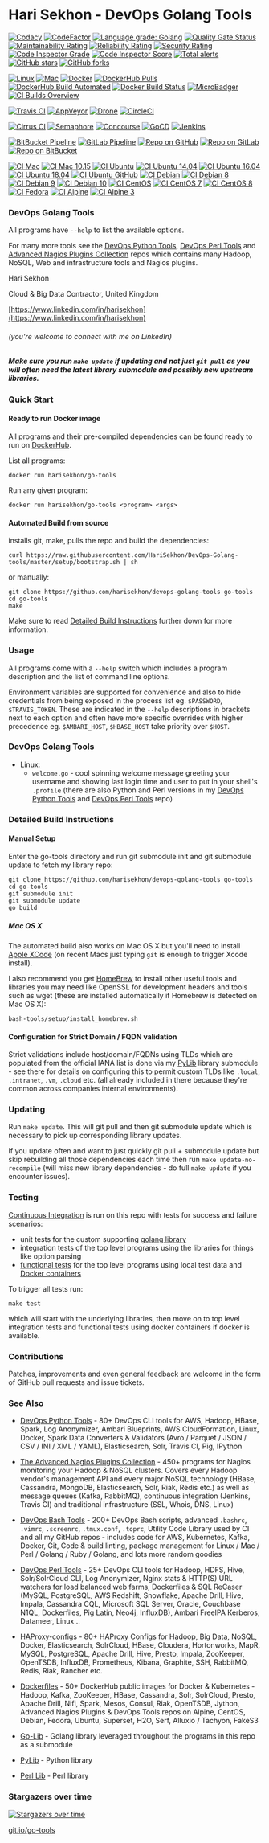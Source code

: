 Hari Sekhon - DevOps Golang Tools
=================================

[![Codacy](https://api.codacy.com/project/badge/Grade/f7af72140c3b408b9659207ced17544f)](https://www.codacy.com/app/harisekhon/devops-golang-tools)
[![CodeFactor](https://www.codefactor.io/repository/github/harisekhon/DevOps-Golang-tools/badge)](https://www.codefactor.io/repository/github/harisekhon/DevOps-Golang-tools)
[![Language grade: Golang](https://img.shields.io/lgtm/grade/golang/g/HariSekhon/DevOps-Golang-tools.svg?logo=lgtm&logoWidth=18)](https://lgtm.com/projects/g/HariSekhon/DevOps-Golang-tools/context:golang)
[![Quality Gate Status](https://sonarcloud.io/api/project_badges/measure?project=HariSekhon_DevOps-Golang-tools&metric=alert_status)](https://sonarcloud.io/dashboard?id=HariSekhon_DevOps-Golang-tools)
[![Maintainability Rating](https://sonarcloud.io/api/project_badges/measure?project=HariSekhon_DevOps-Golang-tools&metric=sqale_rating)](https://sonarcloud.io/dashboard?id=HariSekhon_DevOps-Golang-tools)
[![Reliability Rating](https://sonarcloud.io/api/project_badges/measure?project=HariSekhon_DevOps-Golang-tools&metric=reliability_rating)](https://sonarcloud.io/dashboard?id=HariSekhon_DevOps-Golang-tools)
[![Security Rating](https://sonarcloud.io/api/project_badges/measure?project=HariSekhon_DevOps-Golang-tools&metric=security_rating)](https://sonarcloud.io/dashboard?id=HariSekhon_DevOps-Golang-tools)
[![Code Inspector Grade](https://www.code-inspector.com/project/7517/status/svg)](https://frontend.code-inspector.com/project/7517/dashboard)
[![Code Inspector Score](https://frontend.code-inspector.com/project/7517/dashboard)](https://frontend.code-inspector.com/project/7517/dashboard)
[![Total alerts](https://img.shields.io/lgtm/alerts/g/HariSekhon/DevOps-Golang-tools.svg?logo=lgtm&logoWidth=18)](https://lgtm.com/projects/g/HariSekhon/DevOps-Golang-tools/alerts/)
[![GitHub stars](https://img.shields.io/github/stars/harisekhon/devops-golang-tools)](https://github.com/harisekhon/devops-golang-tools/stargazers)
[![GitHub forks](https://img.shields.io/github/forks/harisekhon/devops-golang-tools)](https://github.com/harisekhon/devops-golang-tools/network)

<!-- doesn't include /tests?/ or comments
[![Lines of Code](https://sonarcloud.io/api/project_badges/measure?project=HariSekhon_DevOps-Golang-tools&metric=ncloc)](https://sonarcloud.io/dashboard?id=HariSekhon_DevOps-Golang-tools)

[![Lines of Code](https://img.shields.io/badge/lines%20of%20code-26k-lightgrey)](https://github.com/HariSekhon/DevOps-Golang-tools)
-->

<!-- site broken
[![PyUp](https://pyup.io/repos/github/HariSekhon/DevOps-Golang-tools/shield.svg)](https://pyup.io/account/repos/github/HariSekhon/DevOps-Golang-tools/)
[![Golang 3](https://pyup.io/repos/github/HariSekhon/DevOps-Golang-tools/golang-3-shield.svg)](https://pyup.io/repos/github/HariSekhon/DevOps-Golang-tools/)
-->

[![Linux](https://img.shields.io/badge/OS-Linux-blue?logo=linux)](https://github.com/HariSekhon/DevOps-Golang-tools)
[![Mac](https://img.shields.io/badge/OS-Mac-blue?logo=apple)](https://github.com/HariSekhon/DevOps-Golang-tools)
[![Docker](https://img.shields.io/badge/container-Docker-blue?logo=docker)](https://hub.docker.com/r/harisekhon/github/)
[![DockerHub Pulls](https://img.shields.io/docker/pulls/harisekhon/centos-github?label=DockerHub%20pulls&logo=docker)](https://hub.docker.com/r/harisekhon/github)
[![DockerHub Build Automated](https://img.shields.io/docker/automated/harisekhon/go-tools.svg)](https://hub.docker.com/r/harisekhon/go-tools/)
[![Docker Build Status](https://img.shields.io/docker/build/harisekhon/go-tools.svg)](https://hub.docker.com/r/harisekhon/go-tools/builds)
[![MicroBadger](https://images.microbadger.com/badges/image/harisekhon/go-tools.svg)](http://microbadger.com/#/images/harisekhon/go-tools)
[![CI Builds Overview](https://img.shields.io/badge/CI%20Builds-Overview%20Page-blue)](https://bitbucket.org/harisekhon/devops-bash-tools/src/master/STATUS.md)

[![Travis CI](https://img.shields.io/travis/harisekhon/DevOps-Golang-tools/master?logo=travis&label=Travis)](https://travis-ci.org/HariSekhon/DevOps-Golang-tools)
[![AppVeyor](https://img.shields.io/appveyor/build/harisekhon/DevOps-Golang-tools/master?logo=appveyor&label=AppVeyor)](https://ci.appveyor.com/project/HariSekhon/DevOps-Golang-tools/branch/master)
[![Drone](https://img.shields.io/drone/build/HariSekhon/DevOps-Golang-tools/master?logo=drone&label=Drone)](https://cloud.drone.io/HariSekhon/DevOps-Golang-tools)
[![CircleCI](https://circleci.com/gh/HariSekhon/DevOps-Golang-tools.svg?style=svg)](https://circleci.com/gh/HariSekhon/DevOps-Golang-tools)
<!--
[![Codeship Status for HariSekhon/DevOps-Golang-tools](https://app.codeship.com/projects/b281baa0-3c5f-0138-caef-66210e546d42/status?branch=master)](https://app.codeship.com/projects/387251)
[![Shippable](https://img.shields.io/shippable/5e52c63445c70f0007ff5144/master?label=Shippable)](https://app.shippable.com/github/HariSekhon/DevOps-Golang-tools/dashboard/jobs)
[![Codefresh](https://g.codefresh.io/api/badges/pipeline/harisekhon/GitHub%2FDevOps-Golang-tools?branch=master&key=eyJhbGciOiJIUzI1NiJ9.NWU1MmM5OGNiM2FiOWUzM2Y3ZDZmYjM3.O69674cW7vYom3v5JOGKXDbYgCVIJU9EWhXUMHl3zwA&type=cf-1)](https://g.codefresh.io/pipelines/edit/new/builds?id=5e58e2e6353f5d1ada385bf2&pipeline=DevOps-Golang-tools&projects=GitHub&projectId=5e52ca8ea284e00f882ea992&context=github&filter=page:1;pageSize:10;timeFrameStart:week)
[![Wercker](https://app.wercker.com/status/b40735fb89e7d989dbaf5659a9af9a20/s/master "wercker status")](https://app.wercker.com/harisekhon/DevOps-Golang-tools/runs)
[![BuildKite](https://img.shields.io/buildkite/8377537d0d9dddf4bf32826a6bf1c4e9ab88bc265007e1882c/master?label=BuildKite)](https://buildkite.com/hari-sekhon/devops-golang-tools)
[![buddy pipeline](https://app.buddy.works/harisekhon/devops-golang-tools/pipelines/pipeline/246990/badge.svg?token=7f63afa3c423a65e6e39a79be0386959e98c4105ea1e20f7f8b05d6d6b587038 "buddy pipeline")](https://app.buddy.works/harisekhon/devops-golang-tools/pipelines/pipeline/246990)
-->
[![Cirrus CI](https://img.shields.io/cirrus/github/HariSekhon/DevOps-Golang-tools/master?logo=Cirrus%20CI&label=Cirrus%20CI)](https://cirrus-ci.com/github/HariSekhon/DevOps-Golang-tools)
[![Semaphore](https://harisekhon.semaphoreci.com/badges/DevOps-Golang-tools.svg)](https://harisekhon.semaphoreci.com/projects/DevOps-Golang-tools)
[![Concourse](https://img.shields.io/badge/Concourse-ready-blue)](https://github.com/HariSekhon/DevOps-Golang-tools/blob/master/.concourse.yml)
[![GoCD](https://img.shields.io/badge/GoCD-ready-blue)](https://github.com/HariSekhon/DevOps-Golang-tools/blob/master/.gocd.yml)
[![Jenkins](https://img.shields.io/badge/Jenkins-ready-blue)](https://github.com/HariSekhon/DevOps-Golang-tools/blob/master/Jenkinsfile)

<!--
[![Azure DevOps Pipeline](https://dev.azure.com/harisekhon/GitHub/_apis/build/status/HariSekhon.DevOps-Golang-tools?branchName=master)](https://dev.azure.com/harisekhon/GitHub/_build/latest?definitionId=8&branchName=master)
-->
[![BitBucket Pipeline](https://img.shields.io/bitbucket/pipelines/harisekhon/devops-golang-tools/master?logo=bitbucket&label=BitBucket)](https://bitbucket.org/harisekhon/devops-golang-tools/addon/pipelines/home#!/)
[![GitLab Pipeline](https://img.shields.io/gitlab/pipeline/harisekhon/DevOps-Golang-tools?logo=gitlab&label=GitLab)](https://gitlab.com/HariSekhon/DevOps-Golang-tools/pipelines)
[![Repo on GitHub](https://img.shields.io/badge/repo-GitHub-blue?logo=github)](https://github.com/HariSekhon/DevOps-Golang-tools)
[![Repo on GitLab](https://img.shields.io/badge/repo-GitLab-blue?logo=gitlab)](https://gitlab.com/HariSekhon/DevOps-Golang-tools)
[![Repo on BitBucket](https://img.shields.io/badge/repo-BitBucket-blue?logo=bitbucket)](https://bitbucket.org/HariSekhon/DevOps-Golang-tools)

[![CI Mac](https://github.com/HariSekhon/DevOps-Golang-tools/workflows/CI%20Mac/badge.svg)](https://github.com/HariSekhon/DevOps-Golang-tools/actions?query=workflow%3A%22CI+Mac%22)
[![CI Mac 10.15](https://github.com/HariSekhon/DevOps-Golang-tools/workflows/CI%20Mac%2010.15/badge.svg)](https://github.com/HariSekhon/DevOps-Golang-tools/actions?query=workflow%3A%22CI+Mac+10.15%22)
[![CI Ubuntu](https://github.com/HariSekhon/DevOps-Golang-tools/workflows/CI%20Ubuntu/badge.svg)](https://github.com/HariSekhon/DevOps-Golang-tools/actions?query=workflow%3A%22CI+Ubuntu%22)
[![CI Ubuntu 14.04](https://github.com/HariSekhon/DevOps-Golang-tools/workflows/CI%20Ubuntu%2014.04/badge.svg)](https://github.com/HariSekhon/DevOps-Golang-tools/actions?query=workflow%3A%22CI+Ubuntu+14.04%22)
[![CI Ubuntu 16.04](https://github.com/HariSekhon/DevOps-Golang-tools/workflows/CI%20Ubuntu%2016.04/badge.svg)](https://github.com/HariSekhon/DevOps-Golang-tools/actions?query=workflow%3A%22CI+Ubuntu+16.04%22)
[![CI Ubuntu 18.04](https://github.com/HariSekhon/DevOps-Golang-tools/workflows/CI%20Ubuntu%2018.04/badge.svg)](https://github.com/HariSekhon/DevOps-Golang-tools/actions?query=workflow%3A%22CI+Ubuntu+18.04%22)
[![CI Ubuntu GitHub](https://github.com/HariSekhon/DevOps-Golang-tools/workflows/CI%20Ubuntu%20GitHub/badge.svg)](https://github.com/HariSekhon/DevOps-Golang-tools/actions?query=workflow%3A%22CI+Ubuntu+GitHub%22)
[![CI Debian](https://github.com/HariSekhon/DevOps-Golang-tools/workflows/CI%20Debian/badge.svg)](https://github.com/HariSekhon/DevOps-Golang-tools/actions?query=workflow%3A%22CI+Debian%22)
[![CI Debian 8](https://github.com/HariSekhon/DevOps-Golang-tools/workflows/CI%20Debian%208/badge.svg)](https://github.com/HariSekhon/DevOps-Golang-tools/actions?query=workflow%3A%22CI+Debian+8%22)
[![CI Debian 9](https://github.com/HariSekhon/DevOps-Golang-tools/workflows/CI%20Debian%209/badge.svg)](https://github.com/HariSekhon/DevOps-Golang-tools/actions?query=workflow%3A%22CI+Debian+9%22)
[![CI Debian 10](https://github.com/HariSekhon/DevOps-Golang-tools/workflows/CI%20Debian%2010/badge.svg)](https://github.com/HariSekhon/DevOps-Golang-tools/actions?query=workflow%3A%22CI+Debian+10%22)
[![CI CentOS](https://github.com/HariSekhon/DevOps-Golang-tools/workflows/CI%20CentOS/badge.svg)](https://github.com/HariSekhon/DevOps-Golang-tools/actions?query=workflow%3A%22CI+CentOS%22)
[![CI CentOS 7](https://github.com/HariSekhon/DevOps-Golang-tools/workflows/CI%20CentOS%207/badge.svg)](https://github.com/HariSekhon/DevOps-Golang-tools/actions?query=workflow%3A%22CI+CentOS+7%22)
[![CI CentOS 8](https://github.com/HariSekhon/DevOps-Golang-tools/workflows/CI%20CentOS%208/badge.svg)](https://github.com/HariSekhon/DevOps-Golang-tools/actions?query=workflow%3A%22CI+CentOS+8%22)
[![CI Fedora](https://github.com/HariSekhon/DevOps-Golang-tools/workflows/CI%20Fedora/badge.svg)](https://github.com/HariSekhon/DevOps-Golang-tools/actions?query=workflow%3A%22CI+Fedora%22)
[![CI Alpine](https://github.com/HariSekhon/DevOps-Golang-tools/workflows/CI%20Alpine/badge.svg)](https://github.com/HariSekhon/DevOps-Golang-tools/actions?query=workflow%3A%22CI+Alpine%22)
[![CI Alpine 3](https://github.com/HariSekhon/DevOps-Golang-tools/workflows/CI%20Alpine%203/badge.svg)](https://github.com/HariSekhon/DevOps-Golang-tools/actions?query=workflow%3A%22CI+Alpine+3%22)

### DevOps Golang Tools ###

<!--
A few of the Cloud, Big Data, NoSQL & Linux tools I've written over the years.
-->

All programs have `--help` to list the available options.

For many more tools see the [DevOps Python Tools](https://github.com/harisekhon/devops-python-tools), [DevOps Perl Tools](https://github.com/harisekhon/devops-perl-tools) and [Advanced Nagios Plugins Collection](https://github.com/harisekhon/nagios-plugins) repos which contains many Hadoop, NoSQL, Web and infrastructure tools and Nagios plugins.

Hari Sekhon

Cloud & Big Data Contractor, United Kingdom

[https://www.linkedin.com/in/harisekhon](https://www.linkedin.com/in/harisekhon)
###### (you're welcome to connect with me on LinkedIn)

##### Make sure you run ```make update``` if updating and not just ```git pull``` as you will often need the latest library submodule and possibly new upstream libraries. #####

### Quick Start ###

#### Ready to run Docker image #####

All programs and their pre-compiled dependencies can be found ready to run on [DockerHub](https://hub.docker.com/r/harisekhon/go-tools/).

List all programs:
```
docker run harisekhon/go-tools
```
Run any given program:
```
docker run harisekhon/go-tools <program> <args>
```

#### Automated Build from source #####

installs git, make, pulls the repo and build the dependencies:
```
curl https://raw.githubusercontent.com/HariSekhon/DevOps-Golang-tools/master/setup/bootstrap.sh | sh
```

or manually:
```
git clone https://github.com/harisekhon/devops-golang-tools go-tools
cd go-tools
make
```

Make sure to read [Detailed Build Instructions](https://github.com/HariSekhon/devops-golang-tools#detailed-build-instructions) further down for more information.

### Usage ###

All programs come with a ```--help``` switch which includes a program description and the list of command line options.

Environment variables are supported for convenience and also to hide credentials from being exposed in the process list eg. ```$PASSWORD```, ```$TRAVIS_TOKEN```. These are indicated in the ```--help``` descriptions in brackets next to each option and often have more specific overrides with higher precedence eg. ```$AMBARI_HOST```, ```$HBASE_HOST``` take priority over ```$HOST```.

### DevOps Golang Tools ###

- Linux:
  - ```welcome.go``` - cool spinning welcome message greeting your username and showing last login time and user to put in your shell's ```.profile``` (there are also Python and Perl versions in my [DevOps Python Tools](https://github.com/harisekhon/devops-python-tools) and [DevOps Perl Tools](https://github.com/harisekhon/devops-perl-tools) repo)

### Detailed Build Instructions

#### Manual Setup

Enter the go-tools directory and run git submodule init and git submodule update to fetch my library repo:

```
git clone https://github.com/harisekhon/devops-golang-tools go-tools
cd go-tools
git submodule init
git submodule update
go build
```

<!--
#### Offline Setup

Download the DevOps Golang Tools and Go-lib git repos as zip files:

https://github.com/HariSekhon/devops-golang-tools/archive/master.zip

https://github.com/HariSekhon/go-lib/archive/master.zip

Unzip both and move go-lib to the ```src/github.com/HariSekhon/``` folder.

```
unzip devops-golang-tools-master.zip
unzip go-lib-master.zip

mv -v devops-golang-tools-master go-tools
mv -v go-lib-master go-lib
mv -vf go-lib go-tools/src/github.com/HariSekhon/
```
-->

##### Mac OS X

The automated build also works on Mac OS X but you'll need to install [Apple XCode](https://developer.apple.com/download/) (on recent Macs just typing `git` is enough to trigger Xcode install).

I also recommend you get [HomeBrew](https://brew.sh/) to install other useful tools and libraries you may need like OpenSSL for development headers and tools such as wget (these are installed automatically if Homebrew is detected on Mac OS X):

```
bash-tools/setup/install_homebrew.sh
```


#### Configuration for Strict Domain / FQDN validation ####

Strict validations include host/domain/FQDNs using TLDs which are populated from the official IANA list is done via my [PyLib](https://github.com/harisekhon/pylib) library submodule - see there for details on configuring this to permit custom TLDs like `.local`, `.intranet`, `.vm`, `.cloud` etc. (all already included in there because they're common across companies internal environments).

### Updating ###

Run ```make update```. This will git pull and then git submodule update which is necessary to pick up corresponding library updates.

If you update often and want to just quickly git pull + submodule update but skip rebuilding all those dependencies each time then run ```make update-no-recompile``` (will miss new library dependencies - do full ```make update``` if you encounter issues).

### Testing

[Continuous Integration](https://travis-ci.org/HariSekhon/devops-golang-tools) is run on this repo with tests for success and failure scenarios:
- unit tests for the custom supporting [golang library](https://github.com/harisekhon/pylib)
- integration tests of the top level programs using the libraries for things like option parsing
- [functional tests](https://github.com/HariSekhon/devops-golang-tools/tree/master/tests) for the top level programs using local test data and [Docker containers](https://hub.docker.com/u/harisekhon/)

To trigger all tests run:

```
make test
```

which will start with the underlying libraries, then move on to top level integration tests and functional tests using docker containers if docker is available.

### Contributions ###

Patches, improvements and even general feedback are welcome in the form of GitHub pull requests and issue tickets.

### See Also ###

* [DevOps Python Tools](https://github.com/harisekhon/devops-python-tools) - 80+ DevOps CLI tools for AWS, Hadoop, HBase, Spark, Log Anonymizer, Ambari Blueprints, AWS CloudFormation, Linux, Docker, Spark Data Converters & Validators (Avro / Parquet / JSON / CSV / INI / XML / YAML), Elasticsearch, Solr, Travis CI, Pig, IPython

* [The Advanced Nagios Plugins Collection](https://github.com/harisekhon/nagios-plugins) - 450+ programs for Nagios monitoring your Hadoop & NoSQL clusters. Covers every Hadoop vendor's management API and every major NoSQL technology (HBase, Cassandra, MongoDB, Elasticsearch, Solr, Riak, Redis etc.) as well as message queues (Kafka, RabbitMQ), continuous integration (Jenkins, Travis CI) and traditional infrastructure (SSL, Whois, DNS, Linux)

* [DevOps Bash Tools](https://github.com/harisekhon/devops-bash-tools) - 200+ DevOps Bash scripts, advanced `.bashrc`, `.vimrc`, `.screenrc`, `.tmux.conf`, `.toprc`, Utility Code Library used by CI and all my GitHub repos - includes code for AWS, Kubernetes, Kafka, Docker, Git, Code & build linting, package management for Linux / Mac / Perl / Golang / Ruby / Golang, and lots more random goodies

* [DevOps Perl Tools](https://github.com/harisekhon/perl-tools) - 25+ DevOps CLI tools for Hadoop, HDFS, Hive, Solr/SolrCloud CLI, Log Anonymizer, Nginx stats & HTTP(S) URL watchers for load balanced web farms, Dockerfiles & SQL ReCaser (MySQL, PostgreSQL, AWS Redshift, Snowflake, Apache Drill, Hive, Impala, Cassandra CQL, Microsoft SQL Server, Oracle, Couchbase N1QL, Dockerfiles, Pig Latin, Neo4j, InfluxDB), Ambari FreeIPA Kerberos, Datameer, Linux...

* [HAProxy-configs](https://github.com/harisekhon/haproxy-configs) - 80+ HAProxy Configs for Hadoop, Big Data, NoSQL, Docker, Elasticsearch, SolrCloud, HBase, Cloudera, Hortonworks, MapR, MySQL, PostgreSQL, Apache Drill, Hive, Presto, Impala, ZooKeeper, OpenTSDB, InfluxDB, Prometheus, Kibana, Graphite, SSH, RabbitMQ, Redis, Riak, Rancher etc.

* [Dockerfiles](https://github.com/HariSekhon/Dockerfiles) - 50+ DockerHub public images for Docker & Kubernetes - Hadoop, Kafka, ZooKeeper, HBase, Cassandra, Solr, SolrCloud, Presto, Apache Drill, Nifi, Spark, Mesos, Consul, Riak, OpenTSDB, Jython, Advanced Nagios Plugins & DevOps Tools repos on Alpine, CentOS, Debian, Fedora, Ubuntu, Superset, H2O, Serf, Alluxio / Tachyon, FakeS3

* [Go-Lib](https://github.com/harisekhon/go-lib) - Golang library leveraged throughout the programs in this repo as a submodule

* [PyLib](https://github.com/harisekhon/pylib) - Python library

* [Perl Lib](https://github.com/harisekhon/lib) - Perl library

<!--
* [Spark Apps eg. Spark => Elasticsearch](https://github.com/harisekhon/spark-to-elasticsearch) - Scala application to index from Spark to Elasticsearch. Used to index data in Hadoop clusters or local data via Spark standalone. This started as a Scala Spark port of ```pig-text-to-elasticsearch.pig``` from this repo.
-->

### Stargazers over time

[![Stargazers over time](https://starchart.cc/HariSekhon/DevOps-Golang-tools.svg)](https://starchart.cc/HariSekhon/DevOps-Golang-tools)

[git.io/go-tools](https://git.io/go-tools)
